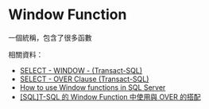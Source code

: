 # Window Function

一個統稱，包含了很多函數

相關資料：
- [SELECT - WINDOW - (Transact-SQL)](https://learn.microsoft.com/en-us/sql/t-sql/queries/select-window-transact-sql)
- [SELECT - OVER Clause (Transact-SQL)](https://learn.microsoft.com/en-us/sql/t-sql/queries/select-over-clause-transact-sql)
- [How to use Window functions in SQL Server](https://www.sqlshack.com/use-window-functions-sql-server/)
- [[SQL]T-SQL 的 Window Function 中使用與 OVER 的搭配](https://dotblogs.com.tw/jamesfu/2016/02/15/window_function)